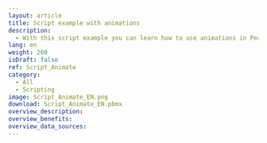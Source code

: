 ```yaml
---
layout: article
title: Script example with animations
description: 
  - With this script example you can learn how to use animations in Peakboard.
lang: en
weight: 260
isDraft: false
ref: Script_Animate
category:
  - All
  - Scripting
image: Script_Animate_EN.png
download: Script_Animate_EN.pbmx
overview_description:
overview_benefits:
overview_data_sources:
---
```

